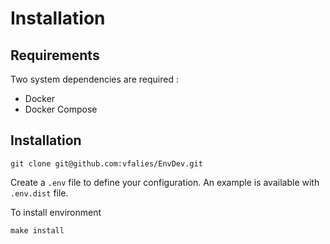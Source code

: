 # Installation

## Requirements

Two system dependencies are required :

- Docker
- Docker Compose

## Installation

```shell
git clone git@github.com:vfalies/EnvDev.git
```

Create a `.env` file to define your configuration.
An example is available with `.env.dist` file.

To install environment

```shell
make install
```
